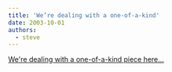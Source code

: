 ```yaml
---
title: 'We’re dealing with a one-of-a-kind'
date: 2003-10-01
authors:
  - steve
---
```


[We're dealing with a one-of-a-kind piece here...](http://webflash.com/indexframe.php?id=230&id=230)
